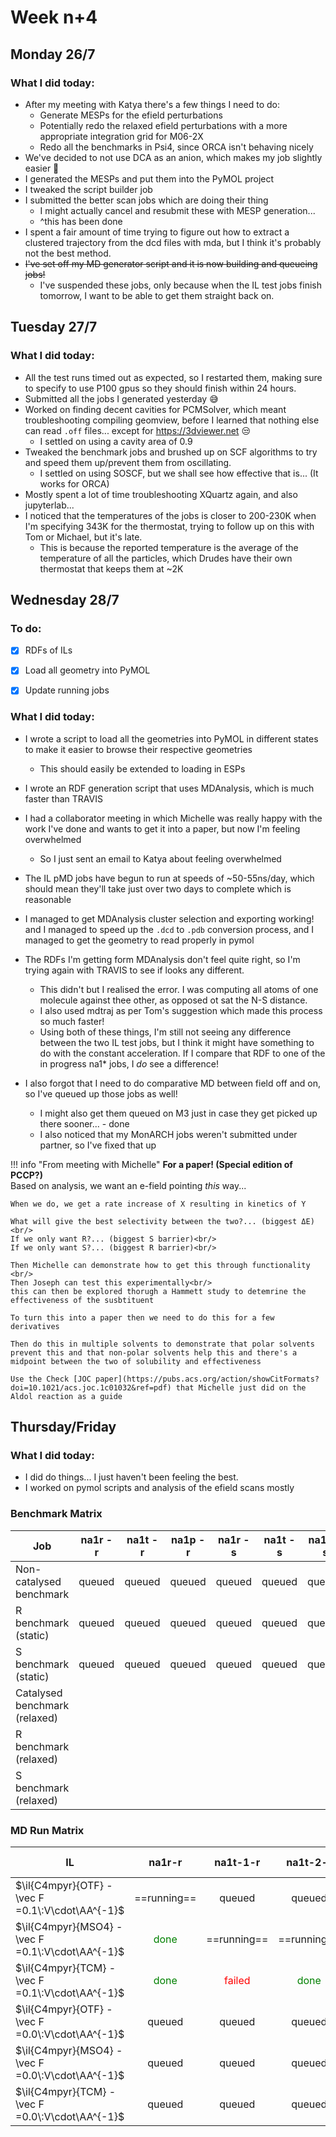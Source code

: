 #       Week n+4

## Monday 26/7

### What I did today:

* After my meeting with Katya there's a few things I need to do:
  * Generate MESPs for the efield perturbations
  * Potentially redo the relaxed efield perturbations with a more appropriate integration grid for M06-2X
  * Redo all the benchmarks in Psi4, since ORCA isn't behaving nicely
* We've decided to not use DCA as an anion, which makes my job slightly easier :slightly_smiling_face:
* I generated the MESPs and put them into the PyMOL project
* I tweaked the script builder job
* I submitted the better scan jobs which are doing their thing
  * I might actually cancel and resubmit these with MESP generation...
  * ^this has been done
* I spent a fair amount of time trying to figure out how to extract a clustered trajectory from the dcd files with mda, but I think it's probably not the best method.
* ~~I've set off my MD generator script and it is now building and queueing jobs!~~
  * I've suspended these jobs, only because when the IL test jobs finish tomorrow, I want to be able to get them straight back on.

## Tuesday 27/7

### What I did today:

* All the test runs timed out as expected, so I restarted them, making sure to specify to use P100 gpus so they should finish within 24 hours.
* Submitted all the jobs I generated yesterday :sweat_smile:
* Worked on finding decent cavities for PCMSolver, which meant troubleshooting compiling geomview, before I learned that nothing else can read `.off` files... except for https://3dviewer.net :unamused:
  * I settled on using a cavity area of 0.9
* Tweaked the benchmark jobs and brushed up on SCF algorithms to try and speed them up/prevent them from oscillating.
  * I settled on using SOSCF, but we shall see how effective that is... (It works for ORCA)
* Mostly spent a lot of time troubleshooting XQuartz again, and also jupyterlab...
* I noticed that the temperatures of the jobs is closer to 200-230K when I'm specifying 343K for the thermostat, trying to follow up on this with Tom or Michael, but it's late.
  * This is because the reported temperature is the average of the temperature of all the particles, which Drudes have their own thermostat that keeps them at ~2K

## Wednesday 28/7

### To do:

* [x] RDFs of ILs
* [x] Load all geometry into PyMOL
* [x] Update running jobs 


### What I did today:

* I wrote a script to load all the geometries into PyMOL in different states to make it easier to browse their respective geometries
  * This should easily be extended to loading in ESPs 
* I wrote an RDF generation script that uses MDAnalysis, which is much faster than TRAVIS
* I had a collaborator meeting in which Michelle was really happy with the work I've done and wants to get it into a paper, but now I'm feeling overwhelmed
  * So I just sent an email to Katya about feeling overwhelmed
* The IL pMD jobs have begun to run at speeds of ~50-55ns/day, which should mean they'll take just over two days to complete which is reasonable
* I managed to get MDAnalysis cluster selection and exporting working! and I managed to speed up the `.dcd` to `.pdb` conversion process, and I managed to get the geometry to read properly in pymol
* The RDFs I'm getting form MDAnalysis don't feel quite right, so I'm trying again with TRAVIS to see if looks any different.
  * This didn't but I realised the error. I was computing all atoms of one molecule against thee other, as opposed ot sat the N-S distance.
  * I also used mdtraj as per Tom's suggestion which made this process so much faster!
  * Using both of these things, I'm still not seeing any difference between the two IL test jobs, but I think it might have something to do with the constant acceleration. If I compare that RDF to one of the in progress na1* jobs, I *do* see a difference!
* I also forgot that I need to do comparative MD between field off and on, so I've queued up those jobs as well!

  * I might also get them queued on M3 just in case they get picked up there sooner... - done
  * I also noticed that my MonARCH jobs weren't submitted under partner, so I've fixed that up



!!! info "From meeting with Michelle"
	**For a paper! (Special edition of PCCP?)**<br/>
	Based on analysis, we want an e-field pointing *this* way...
	

	When we do, we get a rate increase of X resulting in kinetics of Y
	
	What will give the best selectivity between the two?... (biggest ΔE) <br/>
	If we only want R?... (biggest S barrier)<br/>
	If we only want S?... (biggest R barrier)<br/>
	
	Then Michelle can demonstrate how to get this through functionality <br/>
	Then Joseph can test this experimentally<br/>
	this can then be explored thorugh a Hammett study to detemrine the effectiveness of the susbtituent
	
	To turn this into a paper then we need to do this for a few derivatives
	
	Then do this in multiple solvents to demonstrate that polar solvents prevent this and that non-polar solvents help this and there's a midpoint between the two of solubility and effectiveness
	
	Use the Check [JOC paper](https://pubs.acs.org/action/showCitFormats?doi=10.1021/acs.joc.1c01032&ref=pdf) that Michelle just did on the Aldol reaction as a guide



## Thursday/Friday

### What I did today:

* I did do things... I just haven't been feeling the best.
* I worked on pymol scripts and analysis of the efield scans mostly

### Benchmark Matrix

| Job                           | na1r - r | na1t - r | na1p - r | na1r - s | na1t - s | na1p - s |
| ----------------------------- | :------: | :------: | :------: | :------: | :------: | :------: |
| Non-catalysed benchmark       |  queued  |  queued  |  queued  |  queued  |  queued  |  queued  |
| R benchmark (static)          |  queued  |  queued  |  queued  |  queued  |  queued  |  queued  |
| S benchmark (static)          |  queued  |  queued  |  queued  |  queued  |  queued  |  queued  |
| Catalysed benchmark (relaxed) |          |          |          |          |          |          |
| R benchmark (relaxed)         |          |          |          |          |          |          |
| S benchmark (relaxed)         |          |          |          |          |          |          |



### MD Run Matrix     

| IL                                                |                 na1r-r                 |                na1t-1-r                |                na1t-2-r                |                na1t-3-r                |                 na1p-r                 |                 na1r-s                 |                na1t-1-s                |                na1t-2-s                |                na1t-3-s                |                 na1p-s                 |
| ------------------------------------------------- | :------------------------------------: | :------------------------------------: | :------------------------------------: | :------------------------------------: | :------------------------------------: | :------------------------------------: | :------------------------------------: | :------------------------------------: | :------------------------------------: | :------------------------------------: |
| $\il{C4mpyr}{OTF} - \vec F =0.1\:V\cdot\AA^{-1}$​​​​  |              ==running==               |                 queued                 |                 queued                 |                 queued                 |                 queued                 |              ==running==               |                 queued                 |                 queued                 |                 queued                 |              ==running==               |
| $\il{C4mpyr}{MSO4} - \vec F =0.1\:V\cdot\AA^{-1}$​​​ | <span style="color:green;">done</span> |              ==running==               |              ==running==               |              ==running==               | <span style="color:green;">done</span> | <span style="color:green;">done</span> | <span style="color:red;">failed</span> |              ==running==               |              ==running==               | <span style="color:green;">done</span> |
| $\il{C4mpyr}{TCM} - \vec F =0.1\:V\cdot\AA^{-1}$​​  | <span style="color:green;">done</span> | <span style="color:red;">failed</span> | <span style="color:green;">done</span> | <span style="color:green;">done</span> | <span style="color:green;">done</span> | <span style="color:red;">failed</span> | <span style="color:green;">done</span> | <span style="color:green;">done</span> | <span style="color:red;">failed</span> | <span style="color:green;">done</span> |
| $\il{C4mpyr}{OTF} - \vec F =0.0\:V\cdot\AA^{-1}$​​​  |                 queued                 |                 queued                 |                 queued                 |                 queued                 |                 queued                 |                 queued                 |                 queued                 |                 queued                 |                 queued                 |                 queued                 |
| $\il{C4mpyr}{MSO4} - \vec F =0.0\:V\cdot\AA^{-1}$​​​ |                 queued                 |                 queued                 |                 queued                 |                 queued                 |                 queued                 |                 queued                 |                 queued                 |                 queued                 |                 queued                 |                 queued                 |
| $\il{C4mpyr}{TCM} - \vec F =0.0\:V\cdot\AA^{-1}$​​  |                 queued                 |                 queued                 |                 queued                 |                 queued                 |                 queued                 |                 queued                 |                 queued                 |                 queued                 |                 queued                 |                 queued                 |

